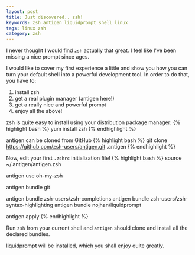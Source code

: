 ```yaml
---
layout: post
title: Just discovered.. zsh!
keywords: zsh antigen liquidprompt shell linux
tags: linux zsh
category: zsh
---
```


I never thought I would find `zsh` actually that great. I feel like I've been
missing a nice prompt since ages.

I would like to cover my first experience a little and show you how you can turn
your default shell into a powerful development tool. In order to do that, you
have to:

 1. install zsh
 2. get a real plugin manager (antigen here!)
 3. get a really nice and powerful prompt
 4. enjoy all the above!

zsh is quite easy to install using your distribution package manager:
{% highlight bash %}
yum install zsh
{% endhighlight %}

antigen can be cloned from GitHub
{% highlight bash %}
git clone https://github.com/zsh-users/antigen.git .antigen
{% endhighlight %}

Now, edit your first `.zshrc` initialization file!
{% highlight bash %}
source ~/.antigen/antigen.zsh

antigen use oh-my-zsh

antigen bundle git

antigen bundle zsh-users/zsh-completions
antigen bundle zsh-users/zsh-syntax-highlighting
antigen bundle nojhan/liquidprompt

antigen apply
{% endhighlight %}

Run `zsh` from your current shell and `antigen` should clone and install all the
declared bundles.

[liquidprompt](https://github.com/nojhan/liquidprompt) will be installed, which
you shall enjoy quite greatly.
